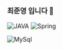 ### 최준영 입니다 🌳
![JAVA](https://img.shields.io/badge/JAVA-007396.svg?&style=for-the-badge&logo=JAVA&logoColor=007396)
![Spring](https://img.shields.io/badge/SpringBoot-6DB33F.svg?&style=for-the-badge&logo=JAVA&logoColor=6DB33F)

![MySql](https://img.shields.io/badge/MySql-4479A1.svg?&style=for-the-badge&logo=MySql&logoColor=4479A1)


<!--
**junyoung-choe/junyoung-choe** is a ✨ _special_ ✨ repository because its `README.md` (this file) appears on your GitHub profile.

Here are some ideas to get you started:

- 🔭 I’m currently working on ...
- 🌱 I’m currently learning ...
- 👯 I’m looking to collaborate on ...
- 🤔 I’m looking for help with ...
- 💬 Ask me about ...
- 📫 How to reach me: ...
- 😄 Pronouns: ...
- ⚡ Fun fact: ...
-->

